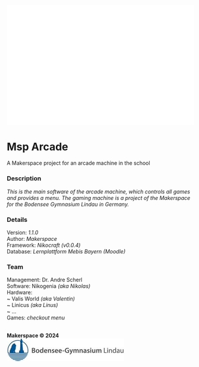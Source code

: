 ![Arcade Logo](resources/images/arcade_logo.png "Arcade Logo")
# Msp Arcade
A Makerspace project for an arcade machine in the school

### Description
_This is the main software of the arcade machine, which controls
all games and provides a menu. The gaming machine is a project of the 
Makerspace for the Bodensee Gymnasium Lindau in Germany._

### Details
Version: _1.1.0_\
Author: _Makerspace_\
Framework: _Nikocraft (v0.0.4)_\
Database: _Lernplattform Mebis Bayern (Moodle)_

### Team
Management: Dr. Andre Scherl\
Software: Nikogenia _(aka Nikolas)_\
Hardware:\
~ Valis World _(aka Valentin)_\
~ Linicus _(aka Linus)_\
~ ...\
Games: _checkout menu_

\
**Makerspace © 2024**\
![Bogy Logo](resources/images/bogy_logo.jpg "Bogy Logo")
